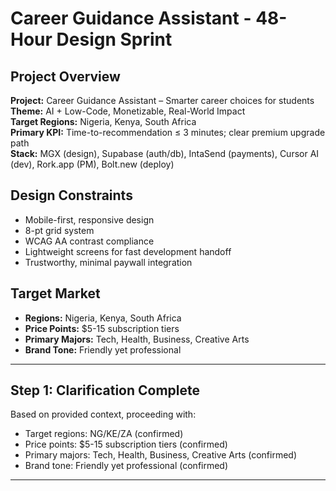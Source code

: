 # Career Guidance Assistant - 48-Hour Design Sprint

## Project Overview
**Project:** Career Guidance Assistant – Smarter career choices for students  
**Theme:** AI + Low-Code, Monetizable, Real-World Impact  
**Target Regions:** Nigeria, Kenya, South Africa  
**Primary KPI:** Time-to-recommendation ≤ 3 minutes; clear premium upgrade path  
**Stack:** MGX (design), Supabase (auth/db), IntaSend (payments), Cursor AI (dev), Rork.app (PM), Bolt.new (deploy)

## Design Constraints
- Mobile-first, responsive design
- 8-pt grid system
- WCAG AA contrast compliance
- Lightweight screens for fast development handoff
- Trustworthy, minimal paywall integration

## Target Market
- **Regions:** Nigeria, Kenya, South Africa
- **Price Points:** $5-15 subscription tiers
- **Primary Majors:** Tech, Health, Business, Creative Arts
- **Brand Tone:** Friendly yet professional

---

## Step 1: Clarification Complete
Based on provided context, proceeding with:
- Target regions: NG/KE/ZA (confirmed)
- Price points: $5-15 subscription tiers (confirmed)
- Primary majors: Tech, Health, Business, Creative Arts (confirmed)
- Brand tone: Friendly yet professional (confirmed)

---
